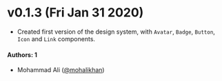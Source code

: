 # v0.1.3 (Fri Jan 31 2020)

- Created first version of the design system, with `Avatar`, `Badge`, `Button`, `Icon` and `Link` components.

#### Authors: 1

- Mohammad Ali ([@mohalikhan](https://github.com/mohalikhan))
